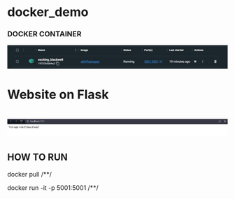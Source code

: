 # docker_demo


<h3>DOCKER  CONTAINER</h3>
<img src= "img/Capture.JPG" > 


<h1>Website on Flask<h1>
<img src= "img/Capture2.JPG" > 



<h2>HOW TO RUN </h2>
<p> docker pull /*<docker-image-name>*/ </p>     
<p> docker run -it -p 5001:5001 /*<image-name>*/ </p>
